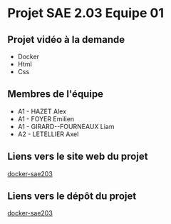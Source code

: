 # Projet SAE 2.03 Equipe 01

## Projet vidéo à la demande

- Docker
- Html
- Css

## Membres de l'équipe

- A1 - HAZET Alex
- A1 - FOYER Emilien
- A1 - GIRARD--FOURNEAUX Liam
- A2 - LETELLIER Axel

## Liens vers le site web du projet

[docker-sae203](https://gilbertlevoyant.github.io/docker-sae203)

## Liens vers le dépôt du projet

[docker-sae203](https://github.com/GilbertLeVoyant/docker-sae203)
